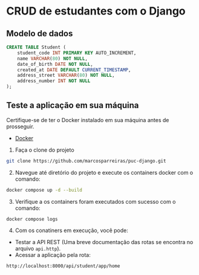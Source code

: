 # CRUD de estudantes com o Django

## Modelo de dados

```sql
CREATE TABLE Student (
    student_code INT PRIMARY KEY AUTO_INCREMENT,
    name VARCHAR(80) NOT NULL,
    date_of_birth DATE NOT NULL,
    created_at DATE DEFAULT CURRENT_TIMESTAMP,
    address_street VARCHAR(80) NOT NULL,
    address_number INT NOT NULL
);
```

## Teste a aplicação em sua máquina

Certifique-se de ter o Docker instalado em sua máquina antes de prosseguir.

- [Docker](https://www.docker.com/)

1. Faça o clone do projeto

```bash
git clone https://github.com/marcosparreiras/puc-django.git
```

2. Navegue até diretório do projeto e execute os containers docker com o comando:

```bash
docker compose up -d --build
```

3. Verifique a os containers foram executados com sucesso com o comando:

```bash
docker compose logs
```

4. Com os conatiners em execução, você pode:

- Testar a API REST (Uma breve documentação das rotas se encontra no arquivo `api.http`).
- Acessar a aplicação pela rota:

```bash
http://localhost:8000/api/student/app/home
```
